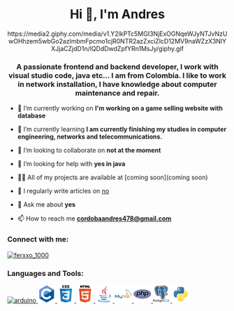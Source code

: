 <h1 align="center">Hi 👋, I'm Andres</h1>
<p align="center"> https://media2.giphy.com/media/v1.Y2lkPTc5MGI3NjExOGNqeWJyNTJvNzUwOHhzem5wbGo2azlmbmFpcmo1cjR0NTR2azZxciZlcD12MV9naWZzX3NlYXJjaCZjdD1n/lQDdDwdZpfYRn1MsJy/giphy.gif </p>
<h3 align="center">A passionate frontend and backend developer, I work with visual studio code, java etc... I am from Colombia. I like to work in network installation, I have knowledge about computer maintenance and repair.</h3>

- 🔭 I’m currently working on **I'm working on a game selling website with database**

- 🌱 I’m currently learning **I am currently finishing my studies in computer engineering, networks and telecommunications.**

- 👯 I’m looking to collaborate on **not at the moment**

- 🤝 I’m looking for help with **yes in java**

- 👨‍💻 All of my projects are available at [coming soon](coming soon)

- 📝 I regularly write articles on [no](no)

- 💬 Ask me about **yes**

- 📫 How to reach me **cordobaandres478@gmail.com**

<h3 align="left">Connect with me:</h3>
<p align="left">
<a href="https://instagram.com/ferxxo_1000" target="blank"><img align="center" src="https://raw.githubusercontent.com/rahuldkjain/github-profile-readme-generator/master/src/images/icons/Social/instagram.svg" alt="ferxxo_1000" height="30" width="40" /></a>
</p>

<h3 align="left">Languages and Tools:</h3>
<p align="left"> <a href="https://www.arduino.cc/" target="_blank" rel="noreferrer"> <img src="https://cdn.worldvectorlogo.com/logos/arduino-1.svg" alt="arduino" width="40" height="40"/> </a> <a href="https://www.cprogramming.com/" target="_blank" rel="noreferrer"> <img src="https://raw.githubusercontent.com/devicons/devicon/master/icons/c/c-original.svg" alt="c" width="40" height="40"/> </a> <a href="https://www.w3schools.com/css/" target="_blank" rel="noreferrer"> <img src="https://raw.githubusercontent.com/devicons/devicon/master/icons/css3/css3-original-wordmark.svg" alt="css3" width="40" height="40"/> </a> <a href="https://www.w3.org/html/" target="_blank" rel="noreferrer"> <img src="https://raw.githubusercontent.com/devicons/devicon/master/icons/html5/html5-original-wordmark.svg" alt="html5" width="40" height="40"/> </a> <a href="https://www.java.com" target="_blank" rel="noreferrer"> <img src="https://raw.githubusercontent.com/devicons/devicon/master/icons/java/java-original.svg" alt="java" width="40" height="40"/> </a> <a href="https://www.mysql.com/" target="_blank" rel="noreferrer"> <img src="https://raw.githubusercontent.com/devicons/devicon/master/icons/mysql/mysql-original-wordmark.svg" alt="mysql" width="40" height="40"/> </a> <a href="https://www.php.net" target="_blank" rel="noreferrer"> <img src="https://raw.githubusercontent.com/devicons/devicon/master/icons/php/php-original.svg" alt="php" width="40" height="40"/> </a> <a href="https://www.postgresql.org" target="_blank" rel="noreferrer"> <img src="https://raw.githubusercontent.com/devicons/devicon/master/icons/postgresql/postgresql-original-wordmark.svg" alt="postgresql" width="40" height="40"/> </a> <a href="https://www.python.org" target="_blank" rel="noreferrer"> <img src="https://raw.githubusercontent.com/devicons/devicon/master/icons/python/python-original.svg" alt="python" width="40" height="40"/> </a> </p>

